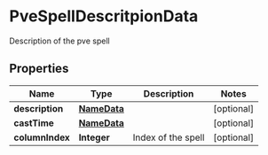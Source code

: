 

# PveSpellDescritpionData

Description of the pve spell

## Properties

Name | Type | Description | Notes
------------ | ------------- | ------------- | -------------
**description** | [**NameData**](NameData.md) |  |  [optional]
**castTime** | [**NameData**](NameData.md) |  |  [optional]
**columnIndex** | **Integer** | Index of the spell |  [optional]



